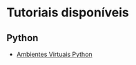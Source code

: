 # Tutoriais disponíveis

## Python
- [Ambientes Virtuais Python](./python/python-ambientes-virtuais/)
